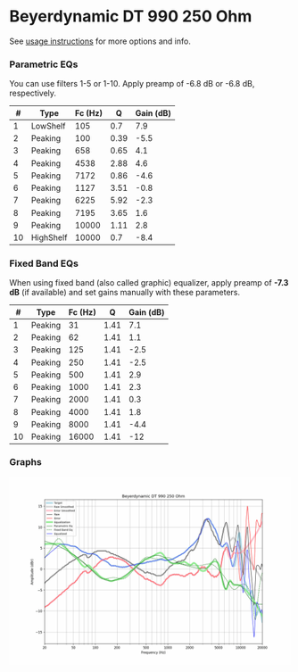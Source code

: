 # Beyerdynamic DT 990 250 Ohm
See [usage instructions](https://github.com/jaakkopasanen/AutoEq#usage) for more options and info.

### Parametric EQs
You can use filters 1-5 or 1-10. Apply preamp of -6.8 dB or -6.8 dB, respectively.

|   # | Type      |   Fc (Hz) |    Q |   Gain (dB) |
|-----|-----------|-----------|------|-------------|
|   1 | LowShelf  |       105 | 0.7  |         7.9 |
|   2 | Peaking   |       100 | 0.39 |        -5.5 |
|   3 | Peaking   |       658 | 0.65 |         4.1 |
|   4 | Peaking   |      4538 | 2.88 |         4.6 |
|   5 | Peaking   |      7172 | 0.86 |        -4.6 |
|   6 | Peaking   |      1127 | 3.51 |        -0.8 |
|   7 | Peaking   |      6225 | 5.92 |        -2.3 |
|   8 | Peaking   |      7195 | 3.65 |         1.6 |
|   9 | Peaking   |     10000 | 1.11 |         2.8 |
|  10 | HighShelf |     10000 | 0.7  |        -8.4 |

### Fixed Band EQs
When using fixed band (also called graphic) equalizer, apply preamp of **-7.3 dB** (if available) and set gains manually with these parameters.

|   # | Type    |   Fc (Hz) |    Q |   Gain (dB) |
|-----|---------|-----------|------|-------------|
|   1 | Peaking |        31 | 1.41 |         7.1 |
|   2 | Peaking |        62 | 1.41 |         1.1 |
|   3 | Peaking |       125 | 1.41 |        -2.5 |
|   4 | Peaking |       250 | 1.41 |        -2.5 |
|   5 | Peaking |       500 | 1.41 |         2.9 |
|   6 | Peaking |      1000 | 1.41 |         2.3 |
|   7 | Peaking |      2000 | 1.41 |         0.3 |
|   8 | Peaking |      4000 | 1.41 |         1.8 |
|   9 | Peaking |      8000 | 1.41 |        -4.4 |
|  10 | Peaking |     16000 | 1.41 |       -12   |

### Graphs
![](./Beyerdynamic%20DT%20990%20250%20Ohm.png)
